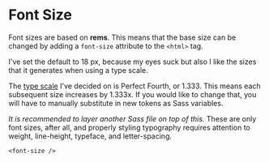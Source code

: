 # Font Size

Font sizes are based on **rems**. This means that the base size can be changed by adding a `font-size` attribute to the `<html>` tag.

I've set the default to 18 px, because my eyes suck but also I like the sizes that it generates when using a type scale.

The [type scale](https://type-scale.com/) I've decided on is Perfect Fourth, or 1.333. This means each subsequent size increases by 1.333x. If you would like to change that, you will have to manually substitute in new tokens as Sass variables.

_It is recommended to layer another Sass file on top of this._ These are only font sizes, after all, and properly styling typography requires attention to weight, line-height, typeface, and letter-spacing.

```
<font-size />
```
